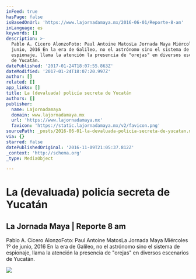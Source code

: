 ```yaml
---
inFeed: true
hasPage: false
isBasedOnUrl: 'https://www.lajornadamaya.mx/2016-06-01/Reporte-8-am'
inLanguage: es
keywords: []
description: >-
  Pablo A. Cicero AlonzoFoto: Paul Antoine MatosLa Jornada Maya Miércoles 1º de
  junio, 2016 En la era de Galileo, no el astrónomo sino el sistema de
  espionaje, llama la atención la presencia de "orejas" en diversos escenarios
  de Yucatán.
datePublished: '2017-01-24T18:07:55.863Z'
dateModified: '2017-01-24T18:07:20.997Z'
author: []
related: []
app_links: []
title: La (devaluada) policía secreta de Yucatán
authors: []
publisher:
  name: Lajornadamaya
  domain: www.lajornadamaya.mx
  url: 'https://www.lajornadamaya.mx'
  favicon: 'https://static.lajornadamaya.mx/v2/favicon.png'
sourcePath: _posts/2016-06-01-la-devaluada-policia-secreta-de-yucatan.md
via: {}
starred: false
datePublishedOriginal: '2016-11-09T21:05:37.812Z'
_context: 'http://schema.org'
_type: MediaObject

---
```

# La (devaluada) policía secreta de Yucatán

<article style=""><h1>La Jornada Maya | Reporte 8 am</h1><p>Pablo A. Cicero AlonzoFoto: Paul Antoine MatosLa Jornada Maya Miércoles 1º de junio, 2016 En la era de Galileo, no el astrónomo sino el sistema de espionaje, llama la atención la presencia de "orejas" en diversos escenarios de Yucatán.</p><img src="https://img.lajornadamaya.mx/32/ji464t6486qc_640-414-cover" /></article>